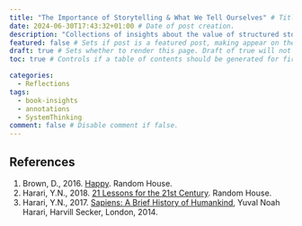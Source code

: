 ```yaml
---
title: "The Importance of Storytelling & What We Tell Ourselves" # Title of the blog post.
date: 2024-06-30T17:43:32+01:00 # Date of post creation.
description: "Collections of insights about the value of structured storytelling" # Description used for search engine.
featured: false # Sets if post is a featured post, making appear on the home page side bar.
draft: true # Sets whether to render this page. Draft of true will not be rendered.
toc: true # Controls if a table of contents should be generated for first-level links automatically.

categories:
  - Reflections
tags:
  - book-insights
  - annotations
  - SystemThinking
comment: false # Disable comment if false.
---
```


## References

1. Brown, D., 2016. [Happy](https://www.goodreads.com/book/show/58526027-happy-why-more-or-less-everything-is-absolutely-fine). Random House.
2. Harari, Y.N., 2018. [21 Lessons for the 21st Century](https://www.goodreads.com/book/show/38820046-21-lessons-for-the-21st-century?ref=nav_sb_ss_3_13).
          Random House.
3. Harari, Y.N., 2017. [Sapiens: A Brief History of Humankind](https://www.goodreads.com/book/show/23692271-sapiens?ref=nav_sb_ss_1_13),
          Yuval Noah Harari, Harvill Secker, London, 2014.



